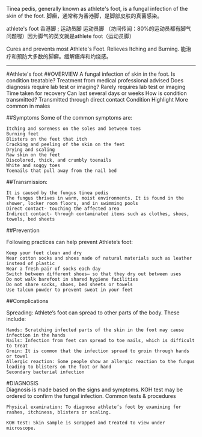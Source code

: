 
Tinea pedis, generally known as athlete's foot, is a fungal infection of the skin of the foot.
脚癣，通常称为香港脚，是脚部皮肤的真菌感染。

athlete's foot  香港脚 ; 运动员脚 
运动员脚
（坊间传闻：80%的运动员都有脚气问题喔）因为脚气的英文就是athlete foot（运动员脚）

Cures and prevents most Athlete's Foot. Relieves Itching and Burning.
能治疗和预防大多数的脚癣。缓解瘙痒和灼烧感。 

---
#Athlete's foot
##OVERVIEW
    A fungal infection of skin in the foot.
    Is condition treatable?
    Treatment from medical professional advised
    Does diagnosis require lab test or imaging?
    Rarely requires lab test or imaging
    Time taken for recovery
    Can last several days or weeks
    How is condition transmitted?
    Transmitted through direct contact
    Condition Highlight
    More common in males

##Symptoms
  Some of the common symptoms are:

    Itching and soreness on the soles and between toes
    Burning feet
    Blisters on the feet that itch
    Cracking and peeling of the skin on the feet
    Drying and scaling
    Raw skin on the feet
    Discolored, thick, and crumbly toenails
    White and soggy toes
    Toenails that pull away from the nail bed
    
##Transmission:

    It is caused by the fungus tinea pedis
    The fungus thrives in warm, moist environments. It is found in the shower, locker room floors, and in swimming pools
    Direct contact- touching the affected area
    Indirect contact- through contaminated items such as clothes, shoes, towels, bed sheets
    
##Prevention

Following practices can help prevent Athlete’s foot:

    Keep your feet clean and dry
    Wear cotton socks and shoes made of natural materials such as leather instead of plastic
    Wear a fresh pair of socks each day
    Switch between different shoes– so that they dry out between uses
    Do not walk barefoot in shared hygiene facilities
    Do not share socks, shoes, bed sheets or towels
    Use talcum powder to prevent sweat in your feet
    
##Complications

Spreading: Athlete’s foot can spread to other parts of the body. These include:

    Hands: Scratching infected parts of the skin in the foot may cause infection in the hands
    Nails: Infection from feet can spread to toe nails, which is difficult to treat
    Groin: It is common that the infection spread to groin through hands or towel
    Allergic reaction: Some people show an allergic reaction to the fungus leading to blisters on the foot or hand
    Secondary bacterial infection
    
#DIAGNOSIS    
Diagnosis is made based on the signs and symptoms. KOH test may be ordered to confirm the fungal infection.
Common tests & procedures

    Physical examination: To diagnose athlete’s foot by examining for rashes, itchiness, blisters or scaling.

    KOH test: Skin sample is scrapped and treated to view under microscope.
    
 
